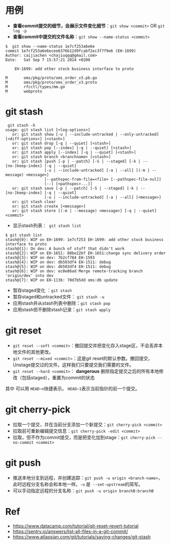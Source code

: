 # 用例
- **查看commit提交的细节，会展示文件变化细节**：`git show <commit>` OR `git log -p`
- **查看commit中提交的文件名称**：`git show --name-status <commit>`

```
$  git show --name-status 1e7cf253a6e6e
commit 1e7cf253a6e6ecee6376b12d9fcabf2ec3f7f9e6 (EH-1699)
Author: caijiachen <chajiuqqq@gmail.com>
Date:   Sat Sep 7 15:57:21 2024 +0200

    EH-1699: add other stock business interface to proto

M       oms/pkg/proto/oms_order_v3.pb.go
M       oms/pkg/proto/oms_order_v3.proto
M       rfcctl/types/mm.go
M       webproto
```
# git stash
```
 git stash -h
usage: git stash list [<log-options>]
   or: git stash show [-u | --include-untracked | --only-untracked] [<diff-options>] [<stash>]
   or: git stash drop [-q | --quiet] [<stash>]
   or: git stash pop [--index] [-q | --quiet] [<stash>]
   or: git stash apply [--index] [-q | --quiet] [<stash>]
   or: git stash branch <branchname> [<stash>]
   or: git stash [push [-p | --patch] [-S | --staged] [-k | --[no-]keep-index] [-q | --quiet]
                 [-u | --include-untracked] [-a | --all] [(-m | --message) <message>]
                 [--pathspec-from-file=<file> [--pathspec-file-nul]]
                 [--] [<pathspec>...]]
   or: git stash save [-p | --patch] [-S | --staged] [-k | --[no-]keep-index] [-q | --quiet]
                 [-u | --include-untracked] [-a | --all] [<message>]
   or: git stash clear
   or: git stash create [<message>]
   or: git stash store [(-m | --message) <message>] [-q | --quiet] <commit>
```
- 显示stash列表：` git stash list`
```
$ git stash list
stash@{0}: WIP on EH-1699: 1e7cf253 EH-1699: add other stock business interface to proto
stash@{1}: On dev: A bunch of stuff that didn't work
stash@{2}: WIP on EH-1651: 88be22bf EH-1651:change sync delivery order
stash@{3}: WIP on dev: 7b2cf784 EH-1593
stash@{4}: WIP on dev: db503df4 EH-1511: debug
stash@{5}: WIP on dev: db503df4 EH-1511: debug
stash@{6}: WIP on dev: ec0e86ad Merge remote-tracking branch 'origin/dev' into dev
stash@{7}: WIP on EH-1136: 70d7b5dd oms:db update
```
- 暂存staged变化 ：`git stash`
- 暂存staged和untracked文件： `git stash -u`
- 应用stash并从stash列表中删除：`git stash pop`
- 应用stash但不删除stash记录：`git stash apply`

# git reset 
- `git reset --soft <commit>`：撤回提交并把变化存入stage区，不会丢弃本地文件的其他更改。
- `git reset --mixed <commit>`：这是git reset的默认参数。撤回提交，Unstage提交过的文件。这样我们只要提交我们需要的文件。
- `git reset --hard <commit>`： **dangerous** 删除指定提交之后的所有本地修改（包括staged），重置为commit的状态

其中<commit> 可以用 `HEAD~n`快捷表示。 `HEAD~1`表示当前指针的前一个提交。

# git cherry-pick
- 拉取一个提交，并在当前分支添加一个新提交：`git cherry-pick <commit>`
- 拉取前可重新编辑提交信息：`git cherry-pick -edit <commit>`
- 拉取，但不作为commit提交，而是把变化加到stage：`git cherry-pick --no-commit <commit> `

# git push
- 推送本地分支到远程，并创建追踪：`git push -u origin <branch-name>`，此时远程分支名称会和本地一样。`-u` 是` --set-upstream`的简写。
-  可以手动指定远程的分支名称：`git push -u origin branchB:branchB`
# Ref 
- https://www.datacamp.com/tutorial/git-reset-revert-tutorial
- https://sentry.io/answers/list-all-files-in-a-git-commit/
- https://www.atlassian.com/git/tutorials/saving-changes/git-stash
